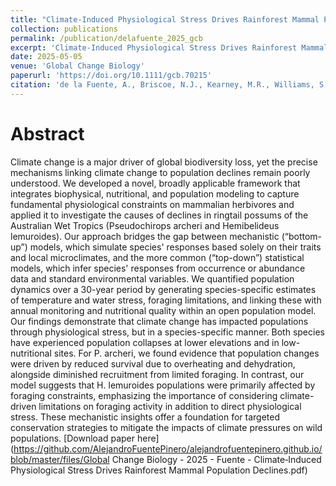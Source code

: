 ```yaml
---
title: "Climate-Induced Physiological Stress Drives Rainforest Mammal Population Declines"
collection: publications
permalink: /publication/delafuente_2025_gcb
excerpt: 'Climate-Induced Physiological Stress Drives Rainforest Mammal Population Declines.'
date: 2025-05-05
venue: 'Global Change Biology'
paperurl: 'https://doi.org/10.1111/gcb.70215'
citation: 'de la Fuente, A., Briscoe, N.J., Kearney, M.R., Williams, S.E., Youngentob, K.N., Marsh, K.J., Cernusak, L.A., Leahy, L., Larson, J. and Krockenberger, A.K. (2025), Climate-Induced Physiological Stress Drives Rainforest Mammal Population Declines. Glob Change Biol, 31: e70215. https://doi.org/10.1111/gcb.70215'
---
```

# Abstract

Climate change is a major driver of global biodiversity loss, yet the precise mechanisms linking climate change to population declines remain poorly understood. We developed a novel, broadly applicable framework that integrates biophysical, nutritional, and population modeling to capture fundamental physiological constraints on mammalian herbivores and applied it to investigate the causes of declines in ringtail possums of the Australian Wet Tropics (Pseudochirops archeri and Hemibelideus lemuroides). Our approach bridges the gap between mechanistic (“bottom-up”) models, which simulate species' responses based solely on their traits and local microclimates, and the more common (“top-down”) statistical models, which infer species' responses from occurrence or abundance data and standard environmental variables. We quantified population dynamics over a 30-year period by generating species-specific estimates of temperature and water stress, foraging limitations, and linking these with annual monitoring and nutritional quality within an open population model. Our findings demonstrate that climate change has impacted populations through physiological stress, but in a species-specific manner. Both species have experienced population collapses at lower elevations and in low-nutritional sites. For P. archeri, we found evidence that population changes were driven by reduced survival due to overheating and dehydration, alongside diminished recruitment from limited foraging. In contrast, our model suggests that H. lemuroides populations were primarily affected by foraging constraints, emphasizing the importance of considering climate-driven limitations on foraging activity in addition to direct physiological stress. These mechanistic insights offer a foundation for targeted conservation strategies to mitigate the impacts of climate pressures on wild populations.
[Download paper here](https://github.com/AlejandroFuentePinero/alejandrofuentepinero.github.io/blob/master/files/Global Change Biology - 2025 - Fuente - Climate‐Induced Physiological Stress Drives Rainforest Mammal Population Declines.pdf)
